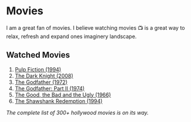 # Movies
I am a great fan of movies. I believe watching movies :tv: is a great way to relax, refresh and expand ones imaginery landscape.


## Watched Movies

1. [Pulp Fiction (1994)](https://www.imdb.com/title/tt0110912/)
1. [The Dark Knight (2008)](https://www.imdb.com/title/tt0468569/)
1. [The Godfather (1972)](https://www.imdb.com/title/tt0068646/)
1. [The Godfather: Part II (1974)](https://www.imdb.com/title/tt0071562/)
1. [The Good, the Bad and the Ugly (1966)](https://www.imdb.com/title/tt0060196/)
1. [The Shawshank Redemption (1994)](https://www.imdb.com/title/tt0071562/")

_The complete list of 300+ hollywood movies is on its way._
